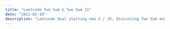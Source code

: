 ```yaml
---
title: "Leetcode Two Sum & Two Sum II"
date: "2021-01-10"
description: "Leetcode Goal starting now 2 / 25, Discussing Two Sum and Two Sum II"
---
```

